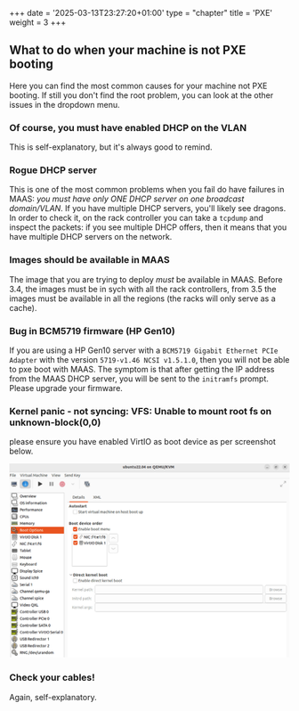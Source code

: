 +++
date = '2025-03-13T23:27:20+01:00'
type = "chapter"
title = 'PXE'
weight = 3
+++

## What to do when your machine is not PXE booting

Here you can find the most common causes for your machine not PXE booting. If still you don't find the root problem, you can look at the other issues in the dropdown menu. 

### Of course, you must have enabled DHCP on the VLAN

This is self-explanatory, but it's always good to remind. 

### Rogue DHCP server

This is one of the most common problems when you fail do have failures in MAAS: *you must have only ONE DHCP server on one broadcast domain/VLAN*. If you have multiple DHCP servers, you'll likely see dragons. In order to check it, on the rack controller you can take a `tcpdump` and inspect the packets: if you see multiple DHCP offers, then it means that you have multiple DHCP servers on the network. 

### Images should be available in MAAS

The image that you are trying to deploy *must* be available in MAAS. Before 3.4, the images must be in sych with all the rack controllers, from 3.5 the images must be available in all the regions (the racks will only serve as a cache). 

### Bug in BCM5719 firmware (HP Gen10)

If you are using a HP Gen10 server with a `BCM5719 Gigabit Ethernet PCIe Adapter` with the version `5719-v1.46 NCSI v1.5.1.0`, then you will not be able to pxe boot with MAAS. The symptom is that after getting the IP address from the MAAS DHCP server, you will be sent to the `initramfs` prompt. Please upgrade your firmware. 

### Kernel panic - not syncing: VFS: Unable to mount root fs on unknown-block(0,0)

please ensure you have enabled VirtIO as boot device as per screenshot below.

![virtio](/static/virsh_kernel_panic.png)

### Check your cables!

Again, self-explanatory.